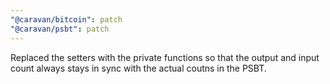 ```yaml
---
"@caravan/bitcoin": patch
"@caravan/psbt": patch
---
```


Replaced the setters with the private functions so that the output and input count always stays in sync with the actual coutns in the PSBT.
